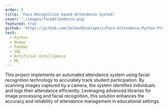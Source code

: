 ```yaml
---
order: 2
title: 'Face Recognition based Attendence System'
cover: './images/faceAttendence.png'
featured: true
github: 'https://github.com/SalmanDeveloperz/Face-Attendence-Python-Project-'
tech:
  - Python
  - Numpy
  - Pandas
  - SQL
  - Artificial Intelligence
  - ML
---
```


This project implements an automated attendance system using facial recognition technology to accurately track student participation. By scanning images captured by a camera, the system identifies individuals and logs their attendance efficiently. Leveraging advanced libraries for image processing and facial recognition, this solution enhances the accuracy and reliability of attendance management in educational settings.
